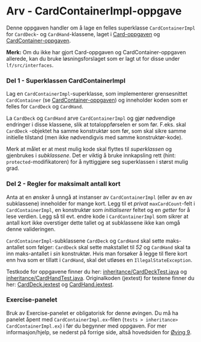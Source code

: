 # Arv - CardContainerImpl-oppgave

Denne oppgaven handler om å lage en felles superklasse `CardContainerImpl`
for `CardDeck`- og `CardHand`-klassene, laget i [Card-oppgaven](../oving5/Card.md)
og [CardContainer-oppgaven](../oving6/CardContainer.md).

**Merk:** Om du ikke har gjort Card-oppgaven og CardContainer-oppgaven allerede,
kan du bruke løsningsforslaget som er lagt ut for disse under `lf/src/interfaces`.

### Del 1 - Superklassen CardContainerImpl
Lag en `CardContainerImpl`-superklasse, som implementerer grensesnittet
`CardContainer` (se [CardContainer-oppgaven](../oving6/CardContainer.md)) og
inneholder koden som er felles for `CardDeck` og `CardHand`.

La `CardDeck` og `CardHand` arve `CardContainerImpl` og gjør nødvendige endringer
i disse klassene, slik at totaloppførselen er som før. F.eks. skal `CardDeck`
-objektet ha samme konstruktør som før, som skal sikre samme initielle tilstand
(men ikke nødvendigvis med samme konstruktør-kode).

Merk at målet er at mest mulig kode skal flyttes til *superklassen* og gjenbrukes
i *subklassene*. Det er viktig å bruke innkapsling rett
(hint: `protected`-modifikatoren) for å nyttiggjøre seg superklassen i størst
mulig grad.

### Del 2 - Regler for maksimalt antall kort
Anta at en ønsker å unngå at instanser av `CardContainerImpl` (eller av en av
subklassene) inneholder for mange kort. Legg til et *privat* `maxCardCount`-felt
i `CardContainerImpl`, en konstruktør som *initialiserer* feltet og en *getter*
for å lese verdien. Legg så til evt. endre kode i `CardContainerImpl` som sikrer
at antall kort ikke overstiger dette tallet og at subklassene ikke kan omgå
denne valideringen.

`CardContainerImpl`-subklassene `CardDeck` og `CardHand` skal sette maks-antallet
som følger: `CardDeck` skal sette makstallet til *52* og `CardHand` skal ta
inn maks-antallet i *sin* konstruktør. Hvis man forsøker å legge til flere kort
enn hva som er tillatt i `CardHand`, skal det utløses en `IllegalStateException`.

Testkode for oppgavene finner du her: [inheritance/CardDeckTest.java](../../tests/inheritance/CardDeckTest.java) og [inheritance/CardHandTest.java](../../tests/inheritance/CardHandTest.java). Originalkoden (jextest) for testene finner du her: [CardDeck.jextest](../../tests/inheritance/CardDeck.jextest) og [CardHand.jextest](../../tests/inheritance/CardHand.jextest).

### Exercise-panelet
Bruk av Exercise-panelet er obligatorisk for denne øvingen. Du må ha panelet
åpent med `CardContainerImpl.ex`-filen (`tests > inheritance> CardContainerImpl.ex`)
i før du begynner med oppgaven. For mer informasjon/hjelp, se nederst på
forrige side, altså hovedsiden for [Øving 9](./README.md).











